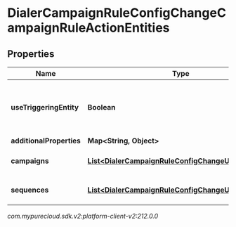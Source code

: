 # DialerCampaignRuleConfigChangeCampaignRuleActionEntities


## Properties

| Name | Type | Description | Notes |
| ------------ | ------------- | ------------- | ------------- |
| **useTriggeringEntity** | **Boolean** | Whether this action should act on the entity that triggered it |  [optional] |
| **additionalProperties** | **Map&lt;String, Object&gt;** |  |  [optional] |
| **campaigns** | [**List&lt;DialerCampaignRuleConfigChangeUriReference&gt;**](DialerCampaignRuleConfigChangeUriReference) | A list of campaignIds to act on |  [optional] |
| **sequences** | [**List&lt;DialerCampaignRuleConfigChangeUriReference&gt;**](DialerCampaignRuleConfigChangeUriReference) | A list of sequenceIds to act on |  [optional] |




_com.mypurecloud.sdk.v2:platform-client-v2:212.0.0_
